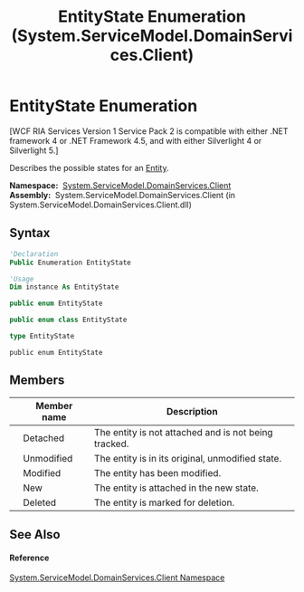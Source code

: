 ﻿---
title: EntityState Enumeration (System.ServiceModel.DomainServices.Client)
TOCTitle: EntityState Enumeration
ms:assetid: T:System.ServiceModel.DomainServices.Client.EntityState
ms:mtpsurl: https://msdn.microsoft.com/en-us/library/system.servicemodel.domainservices.client.entitystate(v=VS.91)
ms:contentKeyID: 28755442
ms.date: 01/27/2012
mtps_version: v=VS.91
f1_keywords:
- System.ServiceModel.DomainServices.Client.EntityState.Detached
- System.ServiceModel.DomainServices.Client.EntityState.Unmodified
- System.ServiceModel.DomainServices.Client.EntityState.Modified
- System.ServiceModel.DomainServices.Client.EntityState.New
- System.ServiceModel.DomainServices.Client.EntityState.Deleted
- System.ServiceModel.DomainServices.Client.EntityState
dev_langs:
- CSharp
- JScript
- VB
- FSharp
- c++
api_location:
- System.ServiceModel.DomainServices.Client.dll
api_name:
- System.ServiceModel.DomainServices.Client.EntityState
- System.ServiceModel.DomainServices.Client.EntityState.Deleted
- System.ServiceModel.DomainServices.Client.EntityState.Modified
- System.ServiceModel.DomainServices.Client.EntityState.New
- System.ServiceModel.DomainServices.Client.EntityState.Unmodified
- System.ServiceModel.DomainServices.Client.EntityState.Detached
api_type:
- Managed
topic_type:
- apiref
- kbSyntax
product_family_name: VS
ROBOTS: INDEX,FOLLOW
---

# EntityState Enumeration

\[WCF RIA Services Version 1 Service Pack 2 is compatible with either .NET framework 4 or .NET Framework 4.5, and with either Silverlight 4 or Silverlight 5.\]

Describes the possible states for an [Entity](ff422907\(v=vs.91\).md).

**Namespace:**  [System.ServiceModel.DomainServices.Client](ff422479\(v=vs.91\).md)  
**Assembly:**  System.ServiceModel.DomainServices.Client (in System.ServiceModel.DomainServices.Client.dll)

## Syntax

``` vb
'Declaration
Public Enumeration EntityState
```

``` vb
'Usage
Dim instance As EntityState
```

``` csharp
public enum EntityState
```

``` c++
public enum class EntityState
```

``` fsharp
type EntityState
```

``` jscript
public enum EntityState
```

## Members

<table>
<thead>
<tr class="header">
<th></th>
<th>Member name</th>
<th>Description</th>
</tr>
</thead>
<tbody>
<tr class="odd">
<td></td>
<td>Detached</td>
<td>The entity is not attached and is not being tracked.</td>
</tr>
<tr class="even">
<td></td>
<td>Unmodified</td>
<td>The entity is in its original, unmodified state.</td>
</tr>
<tr class="odd">
<td></td>
<td>Modified</td>
<td>The entity has been modified.</td>
</tr>
<tr class="even">
<td></td>
<td>New</td>
<td>The entity is attached in the new state.</td>
</tr>
<tr class="odd">
<td></td>
<td>Deleted</td>
<td>The entity is marked for deletion.</td>
</tr>
</tbody>
</table>

## See Also

#### Reference

[System.ServiceModel.DomainServices.Client Namespace](ff422479\(v=vs.91\).md)

